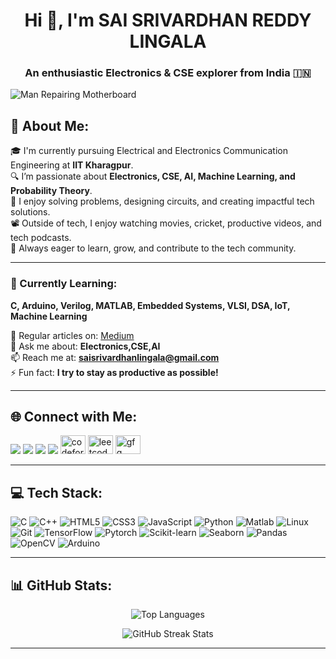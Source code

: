 <h1 align="center">Hi 👋, I'm SAI SRIVARDHAN REDDY LINGALA</h1>
<h3 align="center">An enthusiastic Electronics & CSE explorer from India 🇮🇳</h3>
<img src="https://github.com/SAI-SRIVARDHAN-REDDY-LINGALA/GIFS/blob/main/Man%20repairing%20motherboard.gif?raw=true" alt="Man Repairing Motherboard" loop>

## 💫 About Me:
🎓 I'm currently pursuing Electrical and Electronics Communication Engineering at **IIT Kharagpur**.<br>
🔍 I’m passionate about **Electronics, CSE, AI, Machine Learning, and Probability Theory**.<br>
🧠 I enjoy solving problems, designing circuits, and creating impactful tech solutions.<br>
📽️ Outside of tech, I enjoy watching movies, cricket, productive videos, and tech podcasts.<br>
🚀 Always eager to learn, grow, and contribute to the tech community.

---

### 🌱 Currently Learning:
**C, Arduino, Verilog, MATLAB, Embedded Systems, VLSI, DSA, IoT, Machine Learning**

📝 Regular articles on: [Medium](https://medium.com/@saisrivardhanlingala)  
💬 Ask me about: **Electronics,CSE,AI**  
📫 Reach me at: **saisrivardhanlingala@gmail.com**  
⚡ Fun fact: **I try to stay as productive as possible!**

---

## 🌐 Connect with Me:

<p align="left">
<a href="https://x.com/lingalavardhan" target="_blank"><img src="https://img.shields.io/badge/X-black.svg?logo=X&logoColor=white" /></a>
<a href="https://linkedin.com/in/sai srivardhan reddy lingala" target="_blank"><img src="https://img.shields.io/badge/LinkedIn-%230077B5.svg?logo=linkedin&logoColor=white" /></a>
<a href="https://medium.com/@saisrivardhanlingala" target="_blank"><img src="https://img.shields.io/badge/Medium-12100E?logo=medium&logoColor=white" /></a>
<a href="mailto:saisrivardhanlingala@gmail.com" target="_blank"><img src="https://img.shields.io/badge/Email-D14836?logo=gmail&logoColor=white" /></a>
<a href="https://codeforces.com/profile/srivardhan-reddy-lingala" target="_blank"><img src="https://raw.githubusercontent.com/rahuldkjain/github-profile-readme-generator/master/src/images/icons/Social/codeforces.svg" alt="codeforces" height="30" width="40" /></a>
<a href="https://www.leetcode.com/sai sri vardhan reddy lingala" target="_blank"><img src="https://raw.githubusercontent.com/rahuldkjain/github-profile-readme-generator/master/src/images/icons/Social/leet-code.svg" alt="leetcode" height="30" width="40" /></a>
<a href="https://auth.geeksforgeeks.org/user/saisrivardh750b" target="_blank"><img src="https://raw.githubusercontent.com/rahuldkjain/github-profile-readme-generator/master/src/images/icons/Social/geeks-for-geeks.svg" alt="gfg" height="30" width="40" /></a>
</p>

---

## 💻 Tech Stack:

![C](https://img.shields.io/badge/c-%2300599C.svg?style=flat&logo=c&logoColor=white)
![C++](https://img.shields.io/badge/c++-%2300599C.svg?style=flat&logo=c%2B%2B&logoColor=white)
![HTML5](https://img.shields.io/badge/html5-%23E34F26.svg?style=flat&logo=html5&logoColor=white)
![CSS3](https://img.shields.io/badge/css3-%231572B6.svg?style=flat&logo=css3&logoColor=white)
![JavaScript](https://img.shields.io/badge/javascript-%23323330.svg?style=flat&logo=javascript&logoColor=%23F7DF1E)
![Python](https://img.shields.io/badge/python-%233776AB.svg?style=flat&logo=python&logoColor=white)
![Matlab](https://img.shields.io/badge/Matlab-orange?logo=mathworks&logoColor=white)
![Linux](https://img.shields.io/badge/Linux-FCC624?style=flat&logo=linux&logoColor=black)
![Git](https://img.shields.io/badge/Git-F05032?style=flat&logo=git&logoColor=white)
![TensorFlow](https://img.shields.io/badge/TensorFlow-%23FF6F00.svg?style=flat&logo=tensorflow&logoColor=white)
![Pytorch](https://img.shields.io/badge/PyTorch-%23EE4C2C.svg?style=flat&logo=PyTorch&logoColor=white)
![Scikit-learn](https://img.shields.io/badge/scikit--learn-%23F7931E.svg?style=flat&logo=scikit-learn&logoColor=white)
![Seaborn](https://img.shields.io/badge/seaborn-579ACA?style=flat&logo=seaborn&logoColor=white)
![Pandas](https://img.shields.io/badge/pandas-150458?style=flat&logo=pandas&logoColor=white)
![OpenCV](https://img.shields.io/badge/OpenCV-27338e?style=flat&logo=opencv&logoColor=white)
![Arduino](https://img.shields.io/badge/Arduino-00979D?style=flat&logo=Arduino&logoColor=white)

---

## 📊 GitHub Stats:

<p align="center">
  <img src="https://github-readme-stats.vercel.app/api/top-langs?username=sai-srivardhan-reddy-lingala&show_icons=true&locale=en&layout=compact&theme=transparent&bg_color=00006000" alt="Top Languages"/>
</p>

<p align="center">
  <img src="https://github-readme-streak-stats.herokuapp.com/?user=sai-srivardhan-reddy-lingala&theme=transparent&background=00006000" alt="GitHub Streak Stats"/>
</p>

---


